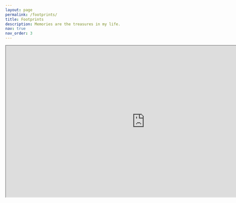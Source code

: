 ```yaml
---
layout: page
permalink: /footprints/
title: Footprints
description: Memories are the treasures in my life.
nav: true
nav_order: 3
---
```

<iframe src="https://www.google.com/maps/d/u/0/embed?mid=13Xp0SWW22U_xMD1t-V_9KSwRmpESFUo&ehbc=2E312F" width="880" height="480"></iframe>

